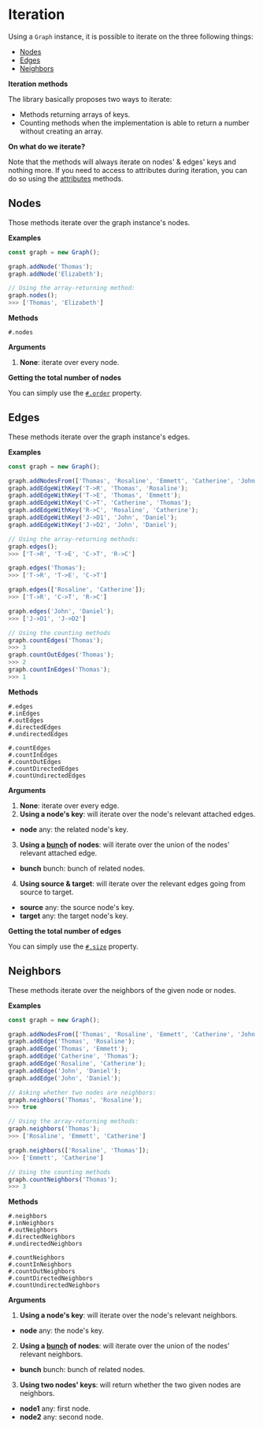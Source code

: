 # Iteration

Using a `Graph` instance, it is possible to iterate on the three following things:

* [Nodes](#nodes)
* [Edges](#edges)
* [Neighbors](#neighbors)

**Iteration methods**

The library basically proposes two ways to iterate:

* Methods returning arrays of keys.
* Counting methods when the implementation is able to return a number without creating an array.

**On what do we iterate?**

Note that the methods will always iterate on nodes' & edges' keys and nothing more. If you need to access to attributes during iteration, you can do so using the [attributes](attributes.md) methods.

## Nodes

Those methods iterate over the graph instance's nodes.

**Examples**

```js
const graph = new Graph();

graph.addNode('Thomas');
graph.addNode('Elizabeth');

// Using the array-returning method:
graph.nodes();
>>> ['Thomas', 'Elizabeth']
```

**Methods**

```
#.nodes
```

**Arguments**

1. **None**: iterate over every node.

**Getting the total number of nodes**

You can simply use the [`#.order`](properties.md#order) property.

## Edges

These methods iterate over the graph instance's edges.

**Examples**

```js
const graph = new Graph();

graph.addNodesFrom(['Thomas', 'Rosaline', 'Emmett', 'Catherine', 'John', 'Daniel']);
graph.addEdgeWithKey('T->R', 'Thomas', 'Rosaline');
graph.addEdgeWithKey('T->E', 'Thomas', 'Emmett');
graph.addEdgeWithKey('C->T', 'Catherine', 'Thomas');
graph.addEdgeWithKey('R->C', 'Rosaline', 'Catherine');
graph.addEdgeWithKey('J->D1', 'John', 'Daniel');
graph.addEdgeWithKey('J->D2', 'John', 'Daniel');

// Using the array-returning methods:
graph.edges();
>>> ['T->R', 'T->E', 'C->T', 'R->C']

graph.edges('Thomas');
>>> ['T->R', 'T->E', 'C->T']

graph.edges(['Rosaline', 'Catherine']);
>>> ['T->R', 'C->T', 'R->C']

graph.edges('John', 'Daniel');
>>> ['J->D1', 'J->D2']

// Using the counting methods
graph.countEdges('Thomas');
>>> 3
graph.countOutEdges('Thomas');
>>> 2
graph.countInEdges('Thomas');
>>> 1
```

**Methods**

```
#.edges
#.inEdges
#.outEdges
#.directedEdges
#.undirectedEdges

#.countEdges
#.countInEdges
#.countOutEdges
#.countDirectedEdges
#.countUndirectedEdges
```

**Arguments**

1. **None**: iterate over every edge.
2. **Using a node's key**: will iterate over the node's relevant attached edges.
  * **node** <span class="code">any</span>: the related node's key.
3. **Using a [bunch](concept.md#bunches) of nodes**: will iterate over the union of the nodes' relevant attached edge.
  * **bunch** <span class="code">bunch</span>: bunch of related nodes.
4. **Using source & target**: will iterate over the relevant edges going from source to target.
  * **source** <span class="code">any</span>: the source node's key.
  * **target** <span class="code">any</span>: the target node's key.

**Getting the total number of edges**

You can simply use the [`#.size`](properties.md#size) property.

## Neighbors

These methods iterate over the neighbors of the given node or nodes.

**Examples**

```js
const graph = new Graph();

graph.addNodesFrom(['Thomas', 'Rosaline', 'Emmett', 'Catherine', 'John', 'Daniel']);
graph.addEdge('Thomas', 'Rosaline');
graph.addEdge('Thomas', 'Emmett');
graph.addEdge('Catherine', 'Thomas');
graph.addEdge('Rosaline', 'Catherine');
graph.addEdge('John', 'Daniel');
graph.addEdge('John', 'Daniel');

// Asking whether two nodes are neighbors:
graph.neighbors('Thomas', 'Rosaline');
>>> true

// Using the array-returning methods:
graph.neighbors('Thomas');
>>> ['Rosaline', 'Emmett', 'Catherine']

graph.neighbors(['Rosaline', 'Thomas']);
>>> ['Emmett', 'Catherine']

// Using the counting methods
graph.countNeighbors('Thomas');
>>> 3
```

**Methods**

```
#.neighbors
#.inNeighbors
#.outNeighbors
#.directedNeighbors
#.undirectedNeighbors

#.countNeighbors
#.countInNeighbors
#.countOutNeighbors
#.countDirectedNeighbors
#.countUndirectedNeighbors
```

**Arguments**

1. **Using a node's key**: will iterate over the node's relevant neighbors.
  * **node** <span class="code">any</span>: the node's key.
2. **Using a [bunch](concept.md#bunches) of nodes**: will iterate over the union of the nodes' relevant neighbors.
  * **bunch** <span class="code">bunch</span>: bunch of related nodes.
3. **Using two nodes' keys**: will return whether the two given nodes are neighbors.
  * **node1** <span class="code">any</span>: first node.
  * **node2** <span class="code">any</span>: second node.
